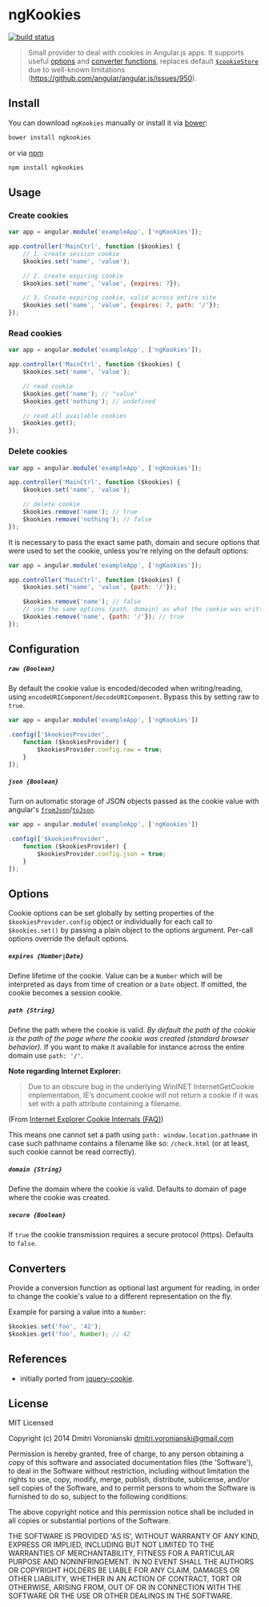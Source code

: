 # ngKookies

[![build status](http://img.shields.io/travis/voronianski/ngKookies.svg?style=flat)](https://travis-ci.org/voronianski/ngKookies)

> Small provider to deal with cookies in Angular.js apps. It supports useful [options](https://github.com/voronianski/ngKookies#options) and [converter functions](https://github.com/voronianski/ngKookies#converters), replaces default [`$cookieStore`](https://docs.angularjs.org/api/ngCookies/service/$cookieStore) due to well-known limitations (https://github.com/angular/angular.js/issues/950).

## Install

You can download `ngKookies` manually or install it via [bower](http://bower.io):

```bash
bower install ngkookies
```

or via [npm](https://www.npmjs.org)

```bash
npm install ngkookies
```

## Usage

### Create cookies

```javascript
var app = angular.module('exampleApp', ['ngKookies']);

app.controller('MainCtrl', function ($kookies) {
    // 1. create session cookie
    $kookies.set('name', 'value');

    // 2. create expiring cookie
    $kookies.set('name', 'value', {expires: 7});

    // 3. Create expiring cookie, valid across entire site
    $kookies.set('name', 'value', {expires: 7, path: '/'});
});
```

### Read cookies

```javascript
var app = angular.module('exampleApp', ['ngKookies']);

app.controller('MainCtrl', function ($kookies) {
    $kookies.set('name', 'value');

    // read cookie
    $kookies.get('name'); // "value"
    $kookies.get('nothing'); // undefined

    // read all available cookies
    $kookies.get();
});
```

### Delete cookies

```javascript
var app = angular.module('exampleApp', ['ngKookies']);

app.controller('MainCtrl', function ($kookies) {
    $kookies.set('name', 'value');

    // delete cookie
    $kookies.remove('name'); // true
    $kookies.remove('nothing'); // false
});
```

It is necessary to pass the exact same path, domain and secure options that were used to set the cookie, unless you're relying on the default options:

```javascript
var app = angular.module('exampleApp', ['ngKookies']);

app.controller('MainCtrl', function ($kookies) {
    $kookies.set('name', 'value', {path: '/'});

    $kookies.remove('name'); // false
    // use the same options (path, domain) as what the cookie was written with
    $kookies.remove('name', {path: '/'}); // true
});
```

## Configuration

##### `raw {Boolean}`

By default the cookie value is encoded/decoded when writing/reading, using `encodeURIComponent`/`decodeURIComponent`. Bypass this by setting raw to `true`.

```javascript
var app = angular.module('exampleApp', ['ngKookies'])

.config(['$kookiesProvider', 
    function ($kookiesProvider) {
        $kookiesProvider.config.raw = true;
    }
]);
```

##### `json {Boolean}`

Turn on automatic storage of JSON objects passed as the cookie value with angular's [`fromJson`](https://docs.angularjs.org/api/ng/function/angular.fromJson)/[`toJson`](https://docs.angularjs.org/api/ng/function/angular.toJson).

```javascript
var app = angular.module('exampleApp', ['ngKookies'])

.config(['$kookiesProvider', 
    function ($kookiesProvider) {
        $kookiesProvider.config.json = true;
    }
]);
```

## Options

Cookie options can be set globally by setting properties of the `$kookiesProvider.config` object or individually for each call to `$kookies.set()` by passing a plain object to the options argument. Per-call options override the default options.

##### `expires {Number|Date}` 

Define lifetime of the cookie. Value can be a `Number` which will be interpreted as days from time of creation or a `Date` object. If omitted, the cookie becomes a session cookie.

##### `path {String}`

Define the path where the cookie is valid. *By default the path of the cookie is the path of the page where the cookie was created (standard browser behavior).* If you want to make it available for instance across the entire domain use `path: '/'`.

**Note regarding Internet Explorer:**

> Due to an obscure bug in the underlying WinINET InternetGetCookie implementation, IE’s document.cookie will not return a cookie if it was set with a path attribute containing a filename.

(From [Internet Explorer Cookie Internals (FAQ)](http://blogs.msdn.com/b/ieinternals/archive/2009/08/20/wininet-ie-cookie-internals-faq.aspx))

This means one cannot set a path using `path: window.location.pathname` in case such pathname contains a filename like so: `/check.html` (or at least, such cookie cannot be read correctly).

##### `domain {String}`

Define the domain where the cookie is valid. Defaults to domain of page where the cookie was created.

##### `secure {Boolean}`

If `true` the cookie transmission requires a secure protocol (https). Defaults to `false`.

## Converters

Provide a conversion function as optional last argument for reading, in order to change the cookie's value to a different representation on the fly.

Example for parsing a value into a `Number`:

```javascript
$kookies.set('foo', '42');
$kookies.get('foo', Number); // 42
```

## References

- initially ported from [jquery-cookie](https://github.com/carhartl/jquery-cookie).

## License

MIT Licensed

Copyright (c) 2014 Dmitri Voronianski [dmitri.voronianski@gmail.com](mailto:dmitri.voronianski@gmail.com)

Permission is hereby granted, free of charge, to any person obtaining a copy of this software and associated documentation files (the 'Software'), to deal in the Software without restriction, including without limitation the rights to use, copy, modify, merge, publish, distribute, sublicense, and/or sell copies of the Software, and to permit persons to whom the Software is furnished to do so, subject to the following conditions:

The above copyright notice and this permission notice shall be included in all copies or substantial portions of the Software.

THE SOFTWARE IS PROVIDED 'AS IS', WITHOUT WARRANTY OF ANY KIND, EXPRESS OR IMPLIED, INCLUDING BUT NOT LIMITED TO THE WARRANTIES OF MERCHANTABILITY, FITNESS FOR A PARTICULAR PURPOSE AND NONINFRINGEMENT. IN NO EVENT SHALL THE AUTHORS OR COPYRIGHT HOLDERS BE LIABLE FOR ANY CLAIM, DAMAGES OR OTHER LIABILITY, WHETHER IN AN ACTION OF CONTRACT, TORT OR OTHERWISE, ARISING FROM, OUT OF OR IN CONNECTION WITH THE SOFTWARE OR THE USE OR OTHER DEALINGS IN THE SOFTWARE.
